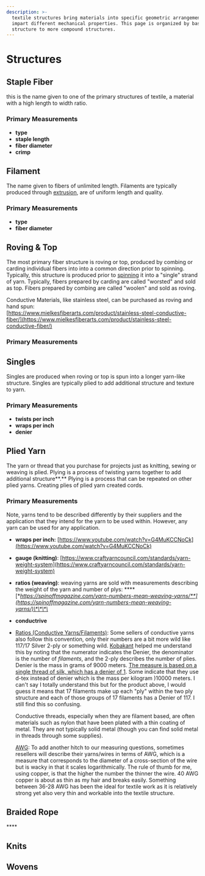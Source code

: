 ```yaml
---
description: >-
  textile structures bring materials into specific geometric arrangements that
  impart different mechanical properties. This page is organized by basic
  structure to more compound structures.
---
```


# Structures

## Staple **Fiber**

this is the name given to one of the primary structures of textile, a material with a high length to width ratio.  

### **Primary Measurements**

* **type**
* **staple length**
* **fiber diameter**
* **crimp**

## **Filament**

The name given to fibers of unlimited length. Filaments are typically produced through [extrusion](processes.md#extruding), are of uniform length and quality.  

### **Primary Measurements**

* **type**
* **fiber diameter**

## **Roving & Top**

The most primary fiber structure is roving or top, produced by combing or carding individual fibers into into a common direction prior to spinning. Typically, this structure is produced prior to [spinning]() it into a "single" strand of yarn. Typically, fibers prepared by carding are called "worsted" and sold as top. Fibers prepared by combing are called "woolen" and sold as roving.   
  
Conductive Materials, like stainless steel, can be purchased as roving and hand spun:  
[https://www.mielkesfiberarts.com/product/stainless-steel-conductive-fiber/](https://www.mielkesfiberarts.com/product/stainless-steel-conductive-fiber/)  
 

### **Primary Measurements**

## **Singles**

Singles are produced when roving or top is spun into a longer yarn-like structure. Singles are typically plied to add additional structure and texture to yarn.

### **Primary Measurements**

* **twists per inch**
* **wraps per inch**
* **denier**

## **Plied Yarn**

The yarn or thread that you purchase for projects just as knitting, sewing or weaving is plied. Plying is a process of twisting yarns together to add additional structure**.** Plying is a process that can be repeated on other plied yarns. Creating plies of plied yarn created cords. 

### **Primary Measurements**

Note, yarns tend to be described differently by their suppliers and the application that they intend for the yarn to be used within. However, any yarn can be used for any application.

* **wraps per inch:** [https://www.youtube.com/watch?v=G4MuKCCNoCk](https://www.youtube.com/watch?v=G4MuKCCNoCk)
* **gauge \(knitting\)**: [https://www.craftyarncouncil.com/standards/yarn-weight-system](https://www.craftyarncouncil.com/standards/yarn-weight-system)
* **ratios \(weaving\)**: weaving yarns are sold with measurements describing the weight of the yarn and number of plys: ****[**https://spinoffmagazine.com/yarn-numbers-mean-weaving-yarns/**](https://spinoffmagazine.com/yarn-numbers-mean-weaving-yarns/)\*\*\*\*
* **conductrive** 
* [Ratios \(Conductive Yarns/Filaments\)](https://www.kobakant.at/DIY/?p=379): Some sellers of conductive yarns also follow this convention, only their numbers are a bit more wild like 117/17 Silver 2-ply or something wild. [Kobakant](https://www.kobakant.at/DIY/?p=379) helped me understand this by noting that the numerator indicates the Denier, the denominator is the number of _filaments_, and the 2-ply describes the number of plies. Denier is the mass in grams of 9000 meters. [The measure is based on a single thread of silk, which has a denier of 1](https://en.wikipedia.org/wiki/Units_of_textile_measurement). Some indicate that they use d-tex instead of denier which is the mass per kilogram \)10000 meters. I can't say I totally understand this but for the product above, I would guess it means that 17 filaments make up each "ply" within the two ply structure and each of those groups of 17 filaments has a Denier of 117. I still find this so confusing. 

  Conductive threads, especially when they are filament based, are often materials such as nylon that have been plated with a thin coating of metal. They are not typically solid metal \(though you can find solid metal in threads through some supplies\). 

  [AWG](https://en.wikipedia.org/wiki/American_wire_gauge): To add another hitch to our measuring questions, sometimes resellers will describe their yarns/wires in terms of AWG, which is a measure that corresponds to the diameter of a cross-section of the wire but is wacky in that it scales logarithmically. The rule of thumb for me, using copper, is that the higher the number the thinner the wire. 40 AWG copper is about as thin as my hair and breaks easily. Something between 36-28 AWG has been the ideal for textile work as it is relatively strong yet also very thin and workable into the textile structure.

## **Braided Rope** 

\*\*\*\*

## **Knits**

## Wovens

  


